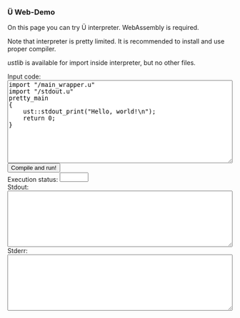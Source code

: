 ### Ü Web-Demo

On this page you can try Ü interpreter.
WebAssembly is required.

Note that interpreter is pretty limited.
It is recommended to install and use proper compiler.

*ustlib* is available for import inside interpreter, but no other files.

<div>
Input code:
<br>
<textarea id="input" spellcheck="false" style="font-family: monospace; width: 100%;" rows="12">
import "/main_wrapper.u"
import "/stdout.u"
pretty_main
{
	ust::stdout_print("Hello, world!\n");
	return 0;
}
</textarea>
<br>
<button onClick="CompileAndRun()"> Compile and run! </button>
<br>
Execution status:
<textarea id="execution_status" readonly style="font-family: monospace; width: 64px; resize: none;" rows="1"></textarea>
<br>
Stdout:
<br>
<textarea id="output" readonly style="font-family: monospace; width: 100%;" rows="8"></textarea>
<br>
Stderr:
<br>
<textarea id="output_err" readonly style="font-family: monospace; width: 100%;" rows="8"></textarea>
<script type="text/javascript">

	var text_in_element = document.getElementById("input");
	var text_out_element = document.getElementById("output");
	var text_out_err_element = document.getElementById("output_err");
	var execution_status_element = document.getElementById("execution_status");
	text_out_element.value = "";
	text_out_err_element.value = "";
	execution_status_element.value = "";

	function CompileAndRun()
	{

		execution_status_element.value=  '';
		text_out_element.value = '';
		text_out_err_element.value = '';

		var interpreter_result = InterpreterCompileAndRun( text_in_element.value );
		execution_status_element.value = interpreter_result[0];
		text_out_element.value = interpreter_result[1];
		text_out_err_element.value = interpreter_result[2];
	};

</script>
<script async="" src="Interpreter_launcher.js"></script>
<script async="" src="Interpreter.js"></script>
</div>
